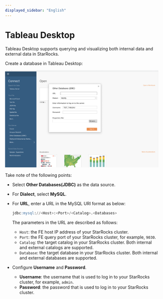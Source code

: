```yaml
---
displayed_sidebar: "English"
---
```


# Tableau Desktop

Tableau Desktop supports querying and visualizing both internal data and external data in StarRocks.

Create a database in Tableau Desktop:

![Tableau Desktop](../../assets/BI_tableau_1.png)

Take note of the following points:

- Select **Other Databases(****JDBC****)** as the data source.
- For **Dialect**, select **MySQL**.
- For **URL**, enter a URL in the MySQL URI format as below:

  ```SQL
  jdbc:mysql://<Host>:<Port>/<Catalog>.<Databases>
  ```

  The parameters in the URL are described as follows:

  - `Host`: the FE host IP address of your StarRocks cluster.
  - `Port`: the FE query port of your StarRocks cluster, for example, `9030`.
  - `Catalog`: the target catalog in your StarRocks cluster. Both internal and external catalogs are supported.
  - `Database`: the target database in your StarRocks cluster. Both internal and external databases are supported.
- Configure **Username** and **Password**.
  - **Username**: the username that is used to log in to your StarRocks cluster, for example, `admin`.
  - **Password**: the password that is used to log in to your StarRocks cluster.
